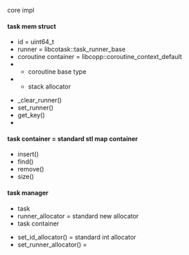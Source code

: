 core
impl

#### task mem struct
+ id = uint64_t
+ runner = libcotask::task_runner_base
+ coroutine container = libcopp::coroutine_context_default
+ - coroutine base type
+ - stack allocator

- _clear_runner()
- set_runner()
- get_key()
- 

#### task container = standard stl map container
+ insert()
+ find()
+ remove()
+ size()

#### task manager
+ task
+ runner_allocator = standard new allocator
+ task container

- set_id_allocator() = standard int allocator
- set_runner_allocator() = 


